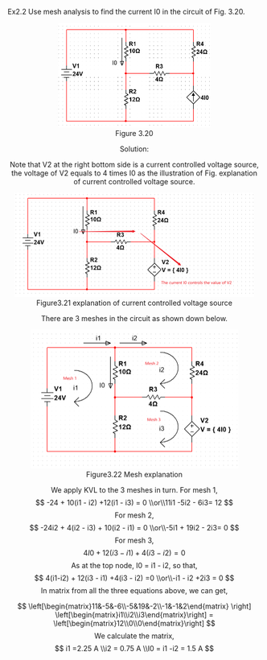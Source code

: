 Ex2.2 Use mesh analysis to find the current I0 in the circuit of Fig. 3.20.

<div align=center><img src="Figure 3.20.png" style="zoom:50%;" />
<center>Figure 3.20</center>

Solution:

Note that V2 at the right bottom side is a current controlled voltage source, the voltage of V2 equals to 4 times I0 as the illustration of Fig. explanation of current controlled voltage source.

<div align=center><img src="explanation of current controlled voltage source.png" style="zoom:50%;" />
<center>Figure3.21 explanation of current controlled voltage source</center>

There are 3 meshes in the circuit as shown down below.

<div align=center><img src="Mesh explanation.png" style="zoom:50%;" />
<center>Figure3.22 Mesh explanation</center>

We apply KVL to the 3 meshes in turn. For mesh 1,
$$
-24 + 10(i1 - i2) +12(i1 - i3) = 0 \\or\\11i1 -5i2 - 6i3= 12
$$
For mesh 2,
$$
-24i2 + 4(i2 - i3) + 10(i2 - i1) = 0 \\or\\-5i1 + 19i2 - 2i3= 0
$$
For mesh 3,
$$
4I0 + 12(i3 - i1) +4(i3 - i2) = 0
$$
As at the top node, I0 = i1 - i2, so that,
$$
4(i1-i2) + 12(i3 - i1) +4(i3 - i2) =0 \\or\\-i1 - i2 +2i3 = 0 
$$
In matrix from all the three equations above, we can get,

$$
\left[\begin{matrix}11&-5&-6\\-5&19&-2\\-1&-1&2\end{matrix} \right] 
\left[\begin{matrix}i1\\i2\\i3\end{matrix}\right] =
\left[\begin{matrix}12\\0\\0\end{matrix}\right]
$$
We calculate the matrix,
$$
i1 =2.25 A \\i2 = 0.75 A \\I0 = i1 -i2 = 1.5 A
$$
